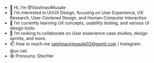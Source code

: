 - 👋 Hi, I’m @VaishnaviMusale
- 👀 I’m interested in UI/UX Design, focusing on User Experience, UX Research, User-Centered Design, and Human-Computer Interaction.
- 🌱 I’m currently learning UX concepts, usability testing, and various UI design tools.
- 💞️ I’m looking to collaborate on User experience case studies, design sprints, and more.
- 📫 How to reach me vaishnavirmusale02@gamil.com | Instagram: @ux.vaii
- 😄 Pronouns: She/Her


<!---
VaishnaviMusale/VaishnaviMusale is a ✨ special ✨ repository because its `README.md` (this file) appears on your GitHub profile.
You can click the Preview link to take a look at your changes.
--->
